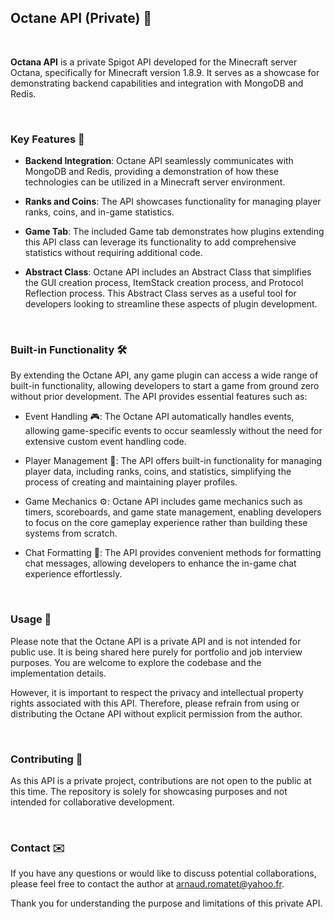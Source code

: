 ## Octane API (Private) 🚀

<br/>

**Octana API** is a private Spigot API developed for the Minecraft server Octana, specifically for Minecraft version 1.8.9. It serves as a showcase for demonstrating backend capabilities and integration with MongoDB and Redis.

<br/>

### Key Features 🔑

- **Backend Integration**: Octane API seamlessly communicates with MongoDB and Redis, providing a demonstration of how these technologies can be utilized in a Minecraft server environment.

- **Ranks and Coins**: The API showcases functionality for managing player ranks, coins, and in-game statistics.

- **Game Tab**: The included Game tab demonstrates how plugins extending this API class can leverage its functionality to add comprehensive statistics without requiring additional code.

- **Abstract Class**: Octane API includes an Abstract Class that simplifies the GUI creation process, ItemStack creation process, and Protocol Reflection process. This Abstract Class serves as a useful tool for developers looking to streamline these aspects of plugin development.

<br/>

### Built-in Functionality 🛠️

By extending the Octane API, any game plugin can access a wide range of built-in functionality, allowing developers to start a game from ground zero without prior development. The API provides essential features such as:

- Event Handling 🎮: The Octane API automatically handles events, allowing game-specific events to occur seamlessly without the need for extensive custom event handling code.

- Player Management 👥: The API offers built-in functionality for managing player data, including ranks, coins, and statistics, simplifying the process of creating and maintaining player profiles.

- Game Mechanics ⚙️: Octane API includes game mechanics such as timers, scoreboards, and game state management, enabling developers to focus on the core gameplay experience rather than building these systems from scratch.

- Chat Formatting 💬: The API provides convenient methods for formatting chat messages, allowing developers to enhance the in-game chat experience effortlessly.

<br/>

### Usage 📝

Please note that the Octane API is a private API and is not intended for public use. It is being shared here purely for portfolio and job interview purposes. You are welcome to explore the codebase and the implementation details.

However, it is important to respect the privacy and intellectual property rights associated with this API. Therefore, please refrain from using or distributing the Octane API without explicit permission from the author.

<br/>

### Contributing 🤝

As this API is a private project, contributions are not open to the public at this time. The repository is solely for showcasing purposes and not intended for collaborative development.

<br/>

### Contact ✉️

If you have any questions or would like to discuss potential collaborations, please feel free to contact the author at [arnaud.romatet@yahoo.fr](mailto:arnaud.romatet@yahoo.fr).

Thank you for understanding the purpose and limitations of this private API.

